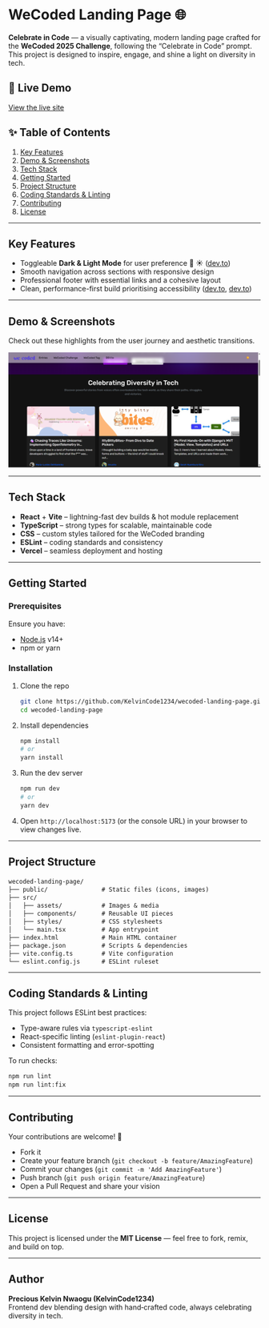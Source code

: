 # WeCoded Landing Page 🌐

**Celebrate in Code** — a visually captivating, modern landing page crafted for the **WeCoded 2025 Challenge**, following the “Celebrate in Code” prompt. This project is designed to inspire, engage, and shine a light on diversity in tech.

## 🚀 Live Demo
[View the live site](https://wecoded-landing-page.vercel.app)  

## ✨ Table of Contents
1. [Key Features](#key-features)  
2. [Demo & Screenshots](#demo--screenshots)  
3. [Tech Stack](#tech-stack)  
4. [Getting Started](#getting-started)  
5. [Project Structure](#project-structure)  
6. [Coding Standards & Linting](#coding-standards--linting)  
7. [Contributing](#contributing)  
8. [License](#license)  

---

## Key Features
- Toggleable **Dark & Light Mode** for user preference 🌙 ☀️ ([dev.to](https://dev.to/kelvincode1234/my-wecoded-landing-page-3g5c?utm_source=chatgpt.com))  
- Smooth navigation across sections with responsive design  
- Professional footer with essential links and a cohesive layout  
- Clean, performance-first build prioritising accessibility ([dev.to](https://dev.to/vibha_parashar/my-wecoded-landing-page-4cd7?utm_source=chatgpt.com), [dev.to](https://dev.to/kelvincode1234/my-wecoded-landing-page-3g5c?utm_source=chatgpt.com))  

---

## Demo & Screenshots
Check out these highlights from the user journey and aesthetic transitions.

![Screenshot 3](src/assets/wecoded.png)

---

## Tech Stack
- **React** + **Vite** – lightning-fast dev builds & hot module replacement  
- **TypeScript** – strong types for scalable, maintainable code  
- **CSS** – custom styles tailored for the WeCoded branding  
- **ESLint** – coding standards and consistency  
- **Vercel** – seamless deployment and hosting  

---

## Getting Started

### Prerequisites
Ensure you have:
- [Node.js](https://nodejs.org/) v14+  
- npm or yarn

### Installation
1. Clone the repo  
   ```bash
   git clone https://github.com/KelvinCode1234/wecoded-landing-page.git
   cd wecoded-landing-page
   ```
2. Install dependencies  
   ```bash
   npm install
   # or
   yarn install
   ```
3. Run the dev server  
   ```bash
   npm run dev
   # or
   yarn dev
   ```
4. Open `http://localhost:5173` (or the console URL) in your browser to view changes live.

---

## Project Structure

```
wecoded-landing-page/
├── public/               # Static files (icons, images)
├── src/
│   ├── assets/           # Images & media
│   ├── components/       # Reusable UI pieces
│   ├── styles/           # CSS stylesheets
│   └── main.tsx          # App entrypoint
├── index.html            # Main HTML container
├── package.json          # Scripts & dependencies
├── vite.config.ts        # Vite configuration
└── eslint.config.js      # ESLint ruleset
```

---

## Coding Standards & Linting
This project follows ESLint best practices:
- Type-aware rules via `typescript-eslint`
- React-specific linting (`eslint-plugin-react`)
- Consistent formatting and error-spotting

To run checks:
```bash
npm run lint
npm run lint:fix
```

---

## Contributing
Your contributions are welcome! 🎉

- Fork it  
- Create your feature branch (`git checkout -b feature/AmazingFeature`)  
- Commit your changes (`git commit -m 'Add AmazingFeature'`)  
- Push branch (`git push origin feature/AmazingFeature`)  
- Open a Pull Request and share your vision  

---

## License
This project is licensed under the **MIT License** — feel free to fork, remix, and build on top.  

---

## Author
**Precious Kelvin Nwaogu (KelvinCode1234)**  
Frontend dev blending design with hand‑crafted code, always celebrating diversity in tech.

